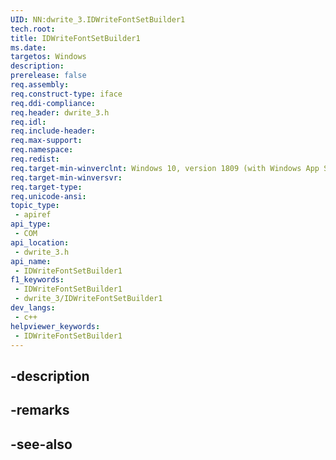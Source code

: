 ```yaml
---
UID: NN:dwrite_3.IDWriteFontSetBuilder1
tech.root: 
title: IDWriteFontSetBuilder1
ms.date: 
targetos: Windows
description: 
prerelease: false
req.assembly: 
req.construct-type: iface
req.ddi-compliance: 
req.header: dwrite_3.h
req.idl: 
req.include-header: 
req.max-support: 
req.namespace: 
req.redist: 
req.target-min-winverclnt: Windows 10, version 1809 (with Windows App SDK 0.5 or later)
req.target-min-winversvr: 
req.target-type: 
req.unicode-ansi: 
topic_type:
 - apiref
api_type:
 - COM
api_location:
 - dwrite_3.h
api_name:
 - IDWriteFontSetBuilder1
f1_keywords:
 - IDWriteFontSetBuilder1
 - dwrite_3/IDWriteFontSetBuilder1
dev_langs:
 - c++
helpviewer_keywords:
 - IDWriteFontSetBuilder1
---
```


## -description

## -remarks

## -see-also

